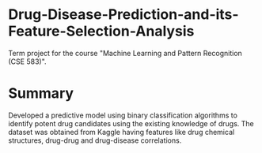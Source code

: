 # Drug-Disease-Prediction-and-its-Feature-Selection-Analysis
Term project for the course "Machine Learning and Pattern Recognition (CSE 583)".


# Summary 
Developed a predictive model using binary classification algorithms to identify potent drug candidates using the 
existing knowledge of drugs. The dataset was obtained from Kaggle having features like drug chemical structures, 
drug-drug and drug-disease correlations.
